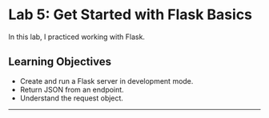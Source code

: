 # Lab 5: Get Started with Flask Basics

In this lab, I practiced working with Flask.

## Learning Objectives

- Create and run a Flask server in development mode.
- Return JSON from an endpoint.
- Understand the request object.

---
